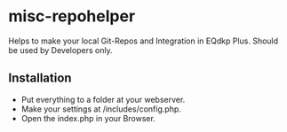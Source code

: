 misc-repohelper
===============
Helps to make your local Git-Repos and Integration in EQdkp Plus. Should be used by Developers only.

## Installation
* Put everything to a folder at your webserver.
* Make your settings at /includes/config.php.
* Open the index.php in your Browser.
